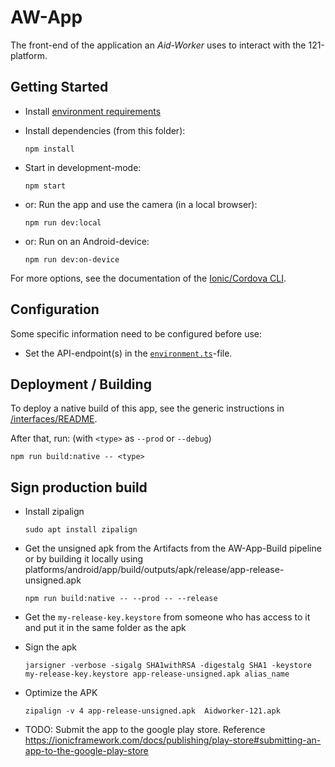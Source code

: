 AW-App
======

The front-end of the application an *Aid-Worker* uses to interact with the 121-platform.

## Getting Started
- Install [environment requirements](../README.md)
- Install dependencies (from this folder):

      npm install

- Start in development-mode:

      npm start

- or: Run the app and use the camera (in a local browser):

      npm run dev:local

- or: Run on an Android-device:

      npm run dev:on-device

For more options, see the documentation of the [Ionic/Cordova CLI](https://ionicframework.com/docs/cli/commands/cordova-run).


## Configuration
Some specific information need to be configured before use:

- Set the API-endpoint(s) in the [`environment.ts`](./src/environments/environment.ts)-file.


## Deployment / Building
To deploy a native build of this app, see the generic instructions in [/interfaces/README](../README.md#Deployment).

After that, run: (with `<type>` as `--prod` or `--debug`)

    npm run build:native -- <type>


## Sign production build

- Install zipalign 

      sudo apt install zipalign

- Get the unsigned apk from the Artifacts from the AW-App-Build pipeline or by building it locally using
platforms/android/app/build/outputs/apk/release/app-release-unsigned.apk 

      npm run build:native -- --prod -- --release

- Get the `my-release-key.keystore` from someone who has access to it and put it in the same folder as the apk

- Sign the apk 

      jarsigner -verbose -sigalg SHA1withRSA -digestalg SHA1 -keystore my-release-key.keystore app-release-unsigned.apk alias_name

- Optimize the APK 

      zipalign -v 4 app-release-unsigned.apk  Aidworker-121.apk

- TODO: Submit the app to the google play store. Reference https://ionicframework.com/docs/publishing/play-store#submitting-an-app-to-the-google-play-store 
